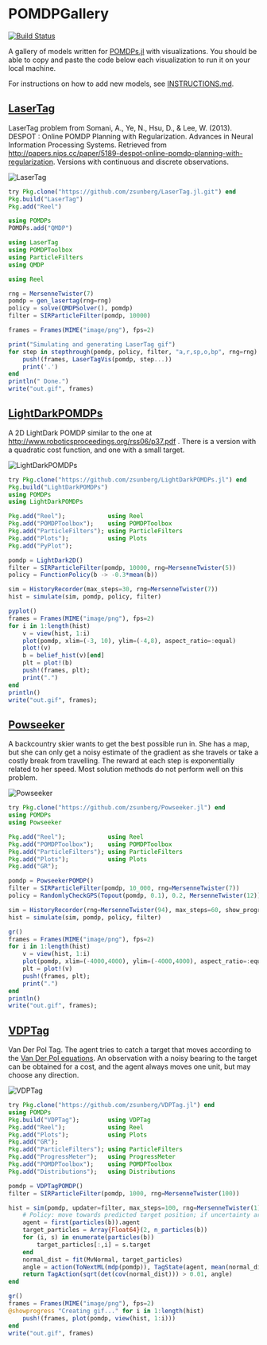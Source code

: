 # POMDPGallery

[![Build Status](https://travis-ci.org/JuliaPOMDP/POMDPGallery.jl.svg?branch=master)](https://travis-ci.org/JuliaPOMDP/POMDPGallery.jl)

A gallery of models written for [POMDPs.jl](https://github.com/JuliaPOMDP/POMDPs.jl) with visualizations. You should be able to copy and paste the code below each visualization to run it on your local machine.

For instructions on how to add new models, see [INSTRUCTIONS.md](INSTRUCTIONS.md).

## [LaserTag](https://github.com/zsunberg/LaserTag.jl)

LaserTag problem from Somani, A., Ye, N., Hsu, D., & Lee, W. (2013). DESPOT : Online POMDP Planning with Regularization. Advances in Neural Information Processing Systems. Retrieved from http://papers.nips.cc/paper/5189-despot-online-pomdp-planning-with-regularization. Versions with continuous and discrete observations.


![LaserTag](problems/LaserTag/out.gif)

```julia
try Pkg.clone("https://github.com/zsunberg/LaserTag.jl.git") end
Pkg.build("LaserTag")
Pkg.add("Reel")

using POMDPs
POMDPs.add("QMDP")

using LaserTag
using POMDPToolbox
using ParticleFilters
using QMDP

using Reel

rng = MersenneTwister(7)
pomdp = gen_lasertag(rng=rng)
policy = solve(QMDPSolver(), pomdp)
filter = SIRParticleFilter(pomdp, 10000)

frames = Frames(MIME("image/png"), fps=2)

print("Simulating and generating LaserTag gif")
for step in stepthrough(pomdp, policy, filter, "a,r,sp,o,bp", rng=rng)
    push!(frames, LaserTagVis(pomdp, step...))
    print('.')
end
println(" Done.")
write("out.gif", frames)
```


## [LightDarkPOMDPs](https://github.com/zsunberg/LightDarkPOMDPs.jl)

A 2D LightDark POMDP similar to the one at http://www.roboticsproceedings.org/rss06/p37.pdf . There is a version with a quadratic cost function, and one with a small target.


![LightDarkPOMDPs](problems/LightDarkPOMDPs/out.gif)

```julia
try Pkg.clone("https://github.com/zsunberg/LightDarkPOMDPs.jl") end
Pkg.build("LightDarkPOMDPs")
using POMDPs
using LightDarkPOMDPs

Pkg.add("Reel");            using Reel
Pkg.add("POMDPToolbox");    using POMDPToolbox
Pkg.add("ParticleFilters"); using ParticleFilters
Pkg.add("Plots");           using Plots
Pkg.add("PyPlot");

pomdp = LightDark2D()
filter = SIRParticleFilter(pomdp, 10000, rng=MersenneTwister(5))
policy = FunctionPolicy(b -> -0.3*mean(b))

sim = HistoryRecorder(max_steps=30, rng=MersenneTwister(7))
hist = simulate(sim, pomdp, policy, filter)

pyplot()
frames = Frames(MIME("image/png"), fps=2)
for i in 1:length(hist)
    v = view(hist, 1:i)
    plot(pomdp, xlim=(-3, 10), ylim=(-4,8), aspect_ratio=:equal)
    plot!(v)
    b = belief_hist(v)[end]
    plt = plot!(b)
    push!(frames, plt);
    print(".")
end
println()
write("out.gif", frames);
```


## [Powseeker](https://github.com/zsunberg/Powseeker.jl)

A backcountry skier wants to get the best possible run in. She has a map, but she can only get a noisy estimate of the gradient as she travels or take a costly break from travelling. The reward at each step is exponentially related to her speed. Most solution methods do not perform well on this problem.


![Powseeker](problems/Powseeker/out.gif)

```julia
try Pkg.clone("https://github.com/zsunberg/Powseeker.jl") end
using POMDPs
using Powseeker

Pkg.add("Reel");            using Reel
Pkg.add("POMDPToolbox");    using POMDPToolbox
Pkg.add("ParticleFilters"); using ParticleFilters
Pkg.add("Plots");           using Plots
Pkg.add("GR");              

pomdp = PowseekerPOMDP()
filter = SIRParticleFilter(pomdp, 10_000, rng=MersenneTwister(7))
policy = RandomlyCheckGPS(Topout(pomdp, 0.1), 0.2, MersenneTwister(12))

sim = HistoryRecorder(rng=MersenneTwister(94), max_steps=60, show_progress=true)
hist = simulate(sim, pomdp, policy, filter)

gr()
frames = Frames(MIME("image/png"), fps=2)
for i in 1:length(hist)
    v = view(hist, 1:i)
    plot(pomdp, xlim=(-4000,4000), ylim=(-4000,4000), aspect_ratio=:equal)
    plt = plot!(v)
    push!(frames, plt);
    print(".")
end
println()
write("out.gif", frames);
```


## [VDPTag](https://github.com/zsunberg/VDPTag.jl)

Van Der Pol Tag. The agent tries to catch a target that moves according to the [Van Der Pol equations](https://en.wikipedia.org/wiki/Van_der_Pol_oscillator#Two-dimensional_form). An observation with a noisy bearing to the target can be obtained for a cost, and the agent always moves one unit, but may choose any direction.


![VDPTag](problems/VDPTag/out.gif)

```julia
try Pkg.clone("https://github.com/zsunberg/VDPTag.jl") end
using POMDPs
Pkg.build("VDPTag");        using VDPTag
Pkg.add("Reel");            using Reel
Pkg.add("Plots");           using Plots
Pkg.add("GR");              
Pkg.add("ParticleFilters"); using ParticleFilters
Pkg.add("ProgressMeter");   using ProgressMeter
Pkg.add("POMDPToolbox");    using POMDPToolbox
Pkg.add("Distributions");   using Distributions

pomdp = VDPTagPOMDP()
filter = SIRParticleFilter(pomdp, 1000, rng=MersenneTwister(100))

hist = sim(pomdp, updater=filter, max_steps=100, rng=MersenneTwister(1)) do b
    # Policy: move towards predicted target position; if uncertainty area > 0.01, take measurement
    agent = first(particles(b)).agent
    target_particles = Array{Float64}(2, n_particles(b))
    for (i, s) in enumerate(particles(b))
        target_particles[:,i] = s.target
    end
    normal_dist = fit(MvNormal, target_particles)
    angle = action(ToNextML(mdp(pomdp)), TagState(agent, mean(normal_dist)))
    return TagAction(sqrt(det(cov(normal_dist))) > 0.01, angle)
end

gr()
frames = Frames(MIME("image/png"), fps=2)
@showprogress "Creating gif..." for i in 1:length(hist)
    push!(frames, plot(pomdp, view(hist, 1:i)))
end
write("out.gif", frames)
```



